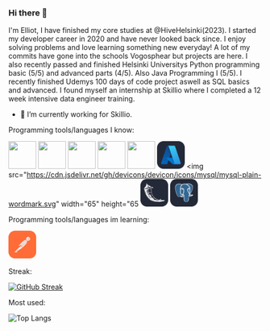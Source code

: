 ### Hi there 👋 

I'm Elliot, I have finished my core studies at @HiveHelsinki(2023). I started my developer career in 2020 and have never looked back since.
I enjoy solving problems and love learning something new everyday! A lot of my commits have gone into the schools Vogosphear but projects are here. I also recently passed and finished Helsinki Universitys Python programming basic (5/5) and advanced parts (4/5). Also Java Programming I (5/5). I recently finished Udemys 100 days of code project aswell as SQL basics and advanced.
I found myself an internship at Skillio where I completed a 12 week intensive data engineer training.

- 🔭 I’m currently working for Skillio.

Programming tools/languages I know:

<img src="https://cdn.jsdelivr.net/gh/devicons/devicon/icons/c/c-original.svg" width="55" height="55" />   <img src="https://cdn.jsdelivr.net/gh/devicons/devicon/icons/python/python-original.svg" width="55" height="55" />   <img src="https://cdn.jsdelivr.net/gh/devicons/devicon/icons/vscode/vscode-original.svg" width="55" height="55" />      <img src="https://cdn.jsdelivr.net/gh/devicons/devicon/icons/github/github-original.svg" width="55" height= "55" />
<img src="https://cdn.jsdelivr.net/gh/devicons/devicon/icons/java/java-original.svg" width="55" height="55" />
<img src="https://github.com/tandpfun/skill-icons/blob/main/icons/Azure-Dark.svg" width="55" height="55" />
<img src="https://cdn.jsdelivr.net/gh/devicons/devicon/icons/mysql/mysql-plain-wordmark.svg" width="65" height="65
 <img src="https://github.com/tandpfun/skill-icons/blob/main/icons/Flask-Dark.svg" width="55" height="55" />
<img src="https://github.com/tandpfun/skill-icons/blob/main/icons/PostgreSQL-Dark.svg" width="55" height="55" /> 


Programming tools/languages im learning:

<img src="https://github.com/tandpfun/skill-icons/blob/main/icons/Postman.svg" width="55" height="55" /> 

 Streak:
 
 [![GitHub Streak](https://streak-stats.demolab.com?user=egalibert&theme=tokyonight)](https://git.io/streak-stats)

Most used:

![Top Langs](https://github-readme-stats.vercel.app/api/top-langs/?username=egalibert&theme=tokyonight)

          
<!--
 
 ![Top Langs](https://github-readme-stats.vercel.app/api/top-langs/?username=egalibert&theme=tokyonight&layout=compact)
 
**egalibert/egalibert** is a ✨ _special_ ✨ repository because its `README.md` (this file) appears on your GitHub profile.

Here are some ideas to get you started:

 Streak:
 
 [![GitHub Streak](https://streak-stats.demolab.com?user=egalibert&theme=tokyonight)](https://git.io/streak-stats)
 
 Stats:
 
 ![Anurag's GitHub stats](https://github-readme-stats.vercel.app/api?username=egalibert&theme=tokyonight)

- 🔭 I’m currently working on ...
- 🌱 I’m currently learning ...
- 👯 I’m looking to collaborate on ...
- 🤔 I’m looking for help with ...
- 💬 Ask me about ...
- 📫 How to reach me: ...
- 😄 Pronouns: ...
- ⚡ Fun fact: ...
-->
